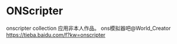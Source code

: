 # ONScripter
onscripter collection
应用非本人作品。
ons模拟器吧@World_Creator
https://tieba.baidu.com/f?kw=onscripter
